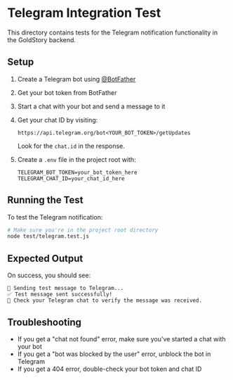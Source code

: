 # Telegram Integration Test

This directory contains tests for the Telegram notification functionality in the GoldStory backend.

## Setup

1. Create a Telegram bot using [@BotFather](https://t.me/botfather)
2. Get your bot token from BotFather
3. Start a chat with your bot and send a message to it
4. Get your chat ID by visiting:
   ```
   https://api.telegram.org/bot<YOUR_BOT_TOKEN>/getUpdates
   ```
   Look for the `chat.id` in the response.

5. Create a `.env` file in the project root with:
   ```
   TELEGRAM_BOT_TOKEN=your_bot_token_here
   TELEGRAM_CHAT_ID=your_chat_id_here
   ```

## Running the Test

To test the Telegram notification:

```bash
# Make sure you're in the project root directory
node test/telegram.test.js
```

## Expected Output

On success, you should see:
```
🚀 Sending test message to Telegram...
✅ Test message sent successfully!
📱 Check your Telegram chat to verify the message was received.
```

## Troubleshooting

- If you get a "chat not found" error, make sure you've started a chat with your bot
- If you get a "bot was blocked by the user" error, unblock the bot in Telegram
- If you get a 404 error, double-check your bot token and chat ID
